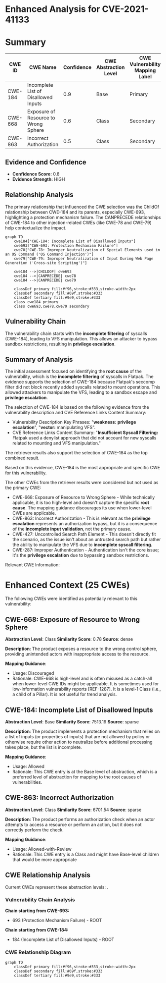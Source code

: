 # Enhanced Analysis for CVE-2021-41133

# Summary
| CWE ID | CWE Name | Confidence | CWE Abstraction Level | CWE Vulnerability Mapping Label | CWE-Vulnerability Mapping Notes |
|---|---|---|---|---|---|
| CWE-184 | Incomplete List of Disallowed Inputs | 0.9 | Base | Primary | Allowed |
| CWE-668 | Exposure of Resource to Wrong Sphere | 0.6 | Class | Secondary | Discouraged |
| CWE-863 | Incorrect Authorization | 0.5 | Class | Secondary | Allowed-with-Review |

## Evidence and Confidence

*   **Confidence Score:** 0.8
*   **Evidence Strength:** HIGH

## Relationship Analysis
The primary relationship that influenced the CWE selection was the ChildOf relationship between CWE-184 and its parents, especially CWE-693, highlighting a protection mechanism failure. The CANPRECEDE relationships of CWE-184 to other injection-related CWEs (like CWE-78 and CWE-79) help contextualize the impact.

```mermaid
graph TD
    cwe184["CWE-184: Incomplete List of Disallowed Inputs"]
    cwe693["CWE-693: Protection Mechanism Failure"]
    cwe78["CWE-78: Improper Neutralization of Special Elements used in an OS Command ('OS Command Injection')"]
    cwe79["CWE-79: Improper Neutralization of Input During Web Page Generation ('Cross-site Scripting')"]

    cwe184 -->|CHILDOF| cwe693
    cwe184 -->|CANPRECEDE| cwe78
    cwe184 -->|CANPRECEDE| cwe79

    classDef primary fill:#f96,stroke:#333,stroke-width:2px
    classDef secondary fill:#69f,stroke:#333
    classDef tertiary fill:#9e9,stroke:#333
    class cwe184 primary
    class cwe693,cwe78,cwe79 secondary
```

## Vulnerability Chain
The vulnerability chain starts with the **incomplete filtering** of syscalls (CWE-184), leading to VFS manipulation. This allows an attacker to bypass sandbox restrictions, resulting in **privilege escalation**.

## Summary of Analysis
The initial assessment focused on identifying the **root cause** of the vulnerability, which is the **incomplete filtering** of syscalls in Flatpak. The evidence supports the selection of CWE-184 because Flatpak's seccomp filter did not block recently added syscalls related to mount operations. This allowed attackers to manipulate the VFS, leading to a sandbox escape and **privilege escalation**.

The selection of CWE-184 is based on the following evidence from the vulnerability description and CVE Reference Links Content Summary:

*   Vulnerability Description Key Phrases: "**weakness:** **privilege escalation**", "**vector:** manipulating VFS".
*   CVE Reference Links Content Summary: "**Insufficient Syscall Filtering:** Flatpak used a denylist approach that did not account for new syscalls related to mounting and VFS manipulation."

The retriever results also support the selection of CWE-184 as the top combined result.

Based on this evidence, CWE-184 is the most appropriate and specific CWE for this vulnerability.

The other CWEs from the retriever results were considered but not used as the primary CWE:
*   CWE-668: Exposure of Resource to Wrong Sphere - While technically applicable, it is too high-level and doesn't capture the specific **root cause**. The mapping guidance discourages its use when lower-level CWEs are applicable.
*   CWE-863: Incorrect Authorization - This is relevant as the **privilege escalation** represents an authorization bypass, but it is a consequence of the **incomplete input validation**, not the primary cause.
*   CWE-427: Uncontrolled Search Path Element - This doesn't directly fit the scenario, as the issue isn't about an untrusted search path but rather the ability to manipulate the VFS due to **incomplete syscall filtering**.
*   CWE-287: Improper Authentication - Authentication isn't the core issue; it's the **privilege escalation** due to bypassing sandbox restrictions.

Relevant CWE Information:

# Enhanced Context (25 CWEs)
The following CWEs were identified as potentially relevant to this vulnerability:

## CWE-668: Exposure of Resource to Wrong Sphere
**Abstraction Level**: Class
**Similarity Score**: 0.78
**Source**: dense

**Description**:
The product exposes a resource to the wrong control sphere, providing unintended actors with inappropriate access to the resource.

**Mapping Guidance**:
- Usage: Discouraged
- Rationale: CWE-668 is high-level and is often misused as a catch-all when lower-level CWE IDs might be applicable. It is sometimes used for low-information vulnerability reports [REF-1287]. It is a level-1 Class (i.e., a child of a Pillar). It is not useful for trend analysis.

## CWE-184: Incomplete List of Disallowed Inputs
**Abstraction Level**: Base
**Similarity Score**: 7513.19
**Source**: sparse

**Description**:
The product implements a protection mechanism that relies on a list of inputs (or properties of inputs) that are not allowed by policy or otherwise require other action to neutralize before additional processing takes place, but the list is incomplete.

**Mapping Guidance**:
- Usage: Allowed
- Rationale: This CWE entry is at the Base level of abstraction, which is a preferred level of abstraction for mapping to the root causes of vulnerabilities.

## CWE-863: Incorrect Authorization
**Abstraction Level**: Class
**Similarity Score**: 6701.54
**Source**: sparse

**Description**:
The product performs an authorization check when an actor attempts to access a resource or perform an action, but it does not correctly perform the check.

**Mapping Guidance**:
- Usage: Allowed-with-Review
- Rationale: This CWE entry is a Class and might have Base-level children that would be more appropriate


## CWE Relationship Analysis

Current CWEs represent these abstraction levels: .


### Vulnerability Chain Analysis

**Chain starting from CWE-693:**
- 693 (Protection Mechanism Failure) - ROOT


**Chain starting from CWE-184:**
- 184 (Incomplete List of Disallowed Inputs) - ROOT



### CWE Relationship Diagram

```mermaid
graph TD
    classDef primary fill:#f96,stroke:#333,stroke-width:2px
    classDef secondary fill:#69f,stroke:#333
    classDef tertiary fill:#9e9,stroke:#333
```